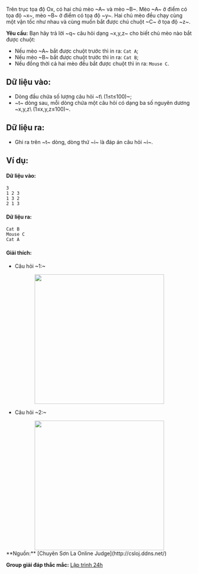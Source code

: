 Trên trục tọa độ Ox, có hai chú mèo ~A~ và mèo ~B~. Mèo ~A~ ở điểm có tọa độ ~x~, mèo ~B~ ở điểm có tọa độ ~y~. Hai chú mèo đều chạy cùng một vận tốc như nhau và cùng muốn bắt được chú chuột ~C~ ở tọa độ ~z~.

**Yêu cầu:** Bạn hãy trả lời ~q~ câu hỏi dạng ~x,y,z~ cho biết chú mèo nào bắt được chuột:
- Nếu mèo ~A~ bắt được chuột trước thì in ra: `Cat A`;
- Nếu mèo ~B~ bắt được chuột trước thì in ra: `Cat B`;
- Nếu đồng thời cả hai mèo đều bắt được chuột thì in ra: `Mouse C`.

## Dữ liệu vào: 
- Dòng đầu chứa số lượng câu hỏi ~t\ (1≤t≤100)~;
- ~t~ dòng sau, mỗi dòng chứa một câu hỏi có dạng ba số nguyên dương ~x,y,z\ (1≤x,y,z≤100)~.

## Dữ liệu ra:
- Ghi ra trên ~t~ dòng, dòng thứ ~i~ là đáp án câu hỏi ~i~.

## Ví dụ:
#### Dữ liệu vào:
```
3
1 2 3
1 3 2
2 1 3
```

#### Dữ liệu ra:
```
Cat B
Mouse C
Cat A
```

#### Giải thích:
- Câu hỏi ~1:~
<center><img src="/images/problems/201/CATS1.png" width="350px" /></center>

- Câu hỏi ~2:~
<center><img src="/images/problems/201/CATS2.png" width="350px" /></center>
**Nguồn:** [Chuyên Sơn La Online Judge](http://csloj.ddns.net/)

**Group giải đáp thắc mắc:** [Lập trình 24h](https://www.facebook.com/groups/1386904321519984)